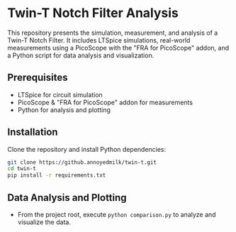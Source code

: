 # Twin-T Notch Filter Analysis

This repository presents the simulation, measurement, and analysis of a Twin-T Notch Filter. It includes LTSpice simulations, real-world measurements using a PicoScope with the "FRA for PicoScope" addon, and a Python script for data analysis and visualization.

## Prerequisites

- LTSpice for circuit simulation
- PicoScope & "FRA for PicoScope" addon for measurements
- Python for analysis and plotting

## Installation

Clone the repository and install Python dependencies:

```bash
git clone https://github.annoyedmilk/twin-t.git
cd twin-t
pip install -r requirements.txt
```

## Data Analysis and Plotting

- From the project root, execute `python comparison.py` to analyze and visualize the data.
